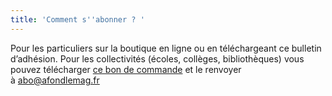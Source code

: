 ```yaml
---
title: 'Comment s''abonner ? '
---
```


Pour les particuliers sur la boutique en ligne ou en téléchargeant ce bulletin d’adhésion. Pour les collectivités (écoles, collèges, bibliothèques) vous pouvez télécharger [ce bon de commande](/bon-de-commande.pdf) et le renvoyer à [abo@afondlemag.fr](mailto:abo@afondlemag.fr)
